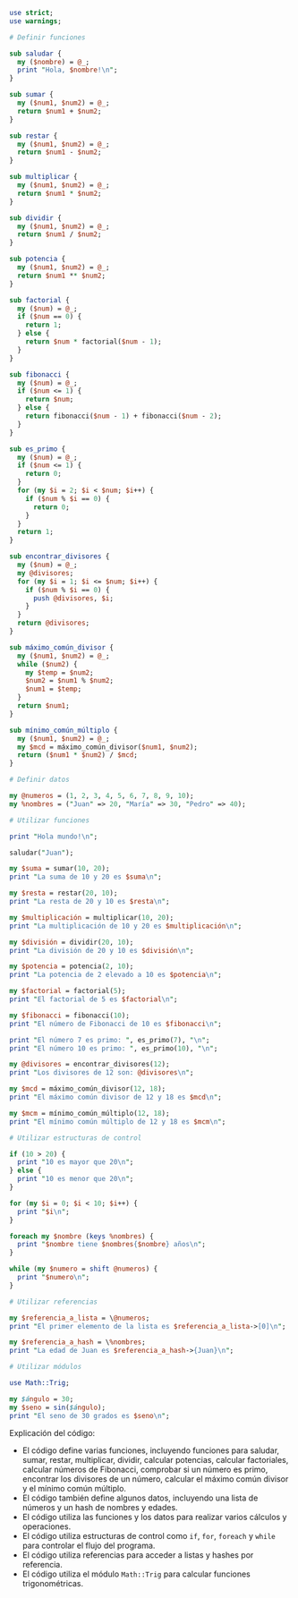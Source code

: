 ```perl
use strict;
use warnings;

# Definir funciones

sub saludar {
  my ($nombre) = @_;
  print "Hola, $nombre!\n";
}

sub sumar {
  my ($num1, $num2) = @_;
  return $num1 + $num2;
}

sub restar {
  my ($num1, $num2) = @_;
  return $num1 - $num2;
}

sub multiplicar {
  my ($num1, $num2) = @_;
  return $num1 * $num2;
}

sub dividir {
  my ($num1, $num2) = @_;
  return $num1 / $num2;
}

sub potencia {
  my ($num1, $num2) = @_;
  return $num1 ** $num2;
}

sub factorial {
  my ($num) = @_;
  if ($num == 0) {
    return 1;
  } else {
    return $num * factorial($num - 1);
  }
}

sub fibonacci {
  my ($num) = @_;
  if ($num <= 1) {
    return $num;
  } else {
    return fibonacci($num - 1) + fibonacci($num - 2);
  }
}

sub es_primo {
  my ($num) = @_;
  if ($num <= 1) {
    return 0;
  }
  for (my $i = 2; $i < $num; $i++) {
    if ($num % $i == 0) {
      return 0;
    }
  }
  return 1;
}

sub encontrar_divisores {
  my ($num) = @_;
  my @divisores;
  for (my $i = 1; $i <= $num; $i++) {
    if ($num % $i == 0) {
      push @divisores, $i;
    }
  }
  return @divisores;
}

sub máximo_común_divisor {
  my ($num1, $num2) = @_;
  while ($num2) {
    my $temp = $num2;
    $num2 = $num1 % $num2;
    $num1 = $temp;
  }
  return $num1;
}

sub mínimo_común_múltiplo {
  my ($num1, $num2) = @_;
  my $mcd = máximo_común_divisor($num1, $num2);
  return ($num1 * $num2) / $mcd;
}

# Definir datos

my @numeros = (1, 2, 3, 4, 5, 6, 7, 8, 9, 10);
my %nombres = ("Juan" => 20, "María" => 30, "Pedro" => 40);

# Utilizar funciones

print "Hola mundo!\n";

saludar("Juan");

my $suma = sumar(10, 20);
print "La suma de 10 y 20 es $suma\n";

my $resta = restar(20, 10);
print "La resta de 20 y 10 es $resta\n";

my $multiplicación = multiplicar(10, 20);
print "La multiplicación de 10 y 20 es $multiplicación\n";

my $división = dividir(20, 10);
print "La división de 20 y 10 es $división\n";

my $potencia = potencia(2, 10);
print "La potencia de 2 elevado a 10 es $potencia\n";

my $factorial = factorial(5);
print "El factorial de 5 es $factorial\n";

my $fibonacci = fibonacci(10);
print "El número de Fibonacci de 10 es $fibonacci\n";

print "El número 7 es primo: ", es_primo(7), "\n";
print "El número 10 es primo: ", es_primo(10), "\n";

my @divisores = encontrar_divisores(12);
print "Los divisores de 12 son: @divisores\n";

my $mcd = máximo_común_divisor(12, 18);
print "El máximo común divisor de 12 y 18 es $mcd\n";

my $mcm = mínimo_común_múltiplo(12, 18);
print "El mínimo común múltiplo de 12 y 18 es $mcm\n";

# Utilizar estructuras de control

if (10 > 20) {
  print "10 es mayor que 20\n";
} else {
  print "10 es menor que 20\n";
}

for (my $i = 0; $i < 10; $i++) {
  print "$i\n";
}

foreach my $nombre (keys %nombres) {
  print "$nombre tiene $nombres{$nombre} años\n";
}

while (my $numero = shift @numeros) {
  print "$numero\n";
}

# Utilizar referencias

my $referencia_a_lista = \@numeros;
print "El primer elemento de la lista es $referencia_a_lista->[0]\n";

my $referencia_a_hash = \%nombres;
print "La edad de Juan es $referencia_a_hash->{Juan}\n";

# Utilizar módulos

use Math::Trig;

my $ángulo = 30;
my $seno = sin($ángulo);
print "El seno de 30 grados es $seno\n";
```

Explicación del código:

* El código define varias funciones, incluyendo funciones para saludar, sumar, restar, multiplicar, dividir, calcular potencias, calcular factoriales, calcular números de Fibonacci, comprobar si un número es primo, encontrar los divisores de un número, calcular el máximo común divisor y el mínimo común múltiplo.
* El código también define algunos datos, incluyendo una lista de números y un hash de nombres y edades.
* El código utiliza las funciones y los datos para realizar varios cálculos y operaciones.
* El código utiliza estructuras de control como `if`, `for`, `foreach` y `while` para controlar el flujo del programa.
* El código utiliza referencias para acceder a listas y hashes por referencia.
* El código utiliza el módulo `Math::Trig` para calcular funciones trigonométricas.